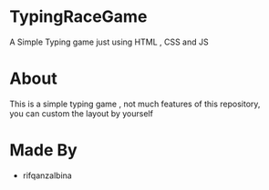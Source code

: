 # TypingRaceGame 
A Simple Typing game just using HTML , CSS and JS 

# About
This is a simple typing game , not much features of this repository,  <br> 
you can custom the layout by yourself

# Made By
- rifqanzalbina
